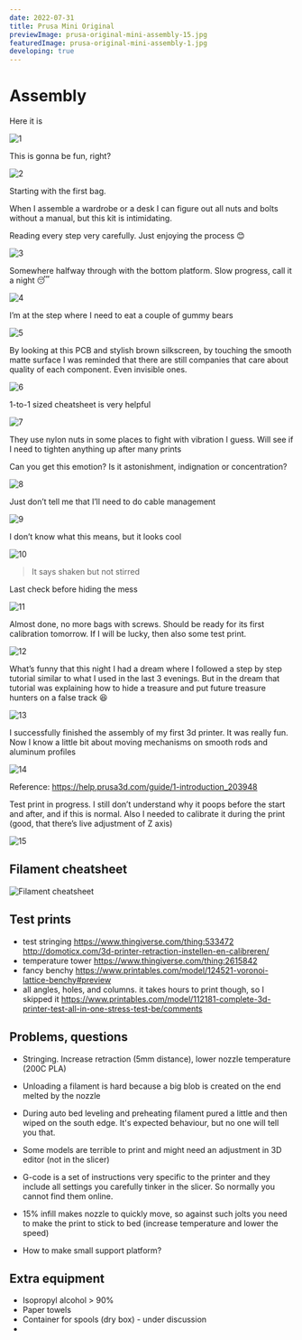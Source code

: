 ```yaml
---
date: 2022-07-31
title: Prusa Mini Original
previewImage: prusa-original-mini-assembly-15.jpg
featuredImage: prusa-original-mini-assembly-1.jpg
developing: true
---
```


# Assembly

Here it is

![1](./prusa-original-mini-assembly-1.jpg)

This is gonna be fun, right?

![2](./prusa-original-mini-assembly-2.jpg)

Starting with the first bag.

When I assemble a wardrobe or a desk I can figure out all nuts and bolts without a manual, but this kit is intimidating.

Reading every step very carefully. Just enjoying the process 😊

![3](./prusa-original-mini-assembly-3.jpg)

Somewhere halfway through with the bottom platform. Slow progress, call it a night 😴

![4](./prusa-original-mini-assembly-4.jpg)

I’m at the step where I need to eat a couple of gummy bears

![5](./prusa-original-mini-assembly-5.jpg)

By looking at this PCB and stylish brown silkscreen, by touching the smooth matte surface I was reminded that there are still companies that care about quality of each component. Even invisible ones.

![6](./prusa-original-mini-assembly-6.jpg)

1-to-1 sized cheatsheet is very helpful

![7](./prusa-original-mini-assembly-7.jpg)

They use nylon nuts in some places to fight with vibration I guess. Will see if I need to tighten anything up after many prints

Can you get this emotion? Is it astonishment, indignation or concentration?

![8](./prusa-original-mini-assembly-8.jpg)

Just don’t tell me that I’ll need to do cable management

![9](./prusa-original-mini-assembly-9.jpg)

I don’t know what this means, but it looks cool

![10](./prusa-original-mini-assembly-10.jpg)

> It says shaken but not stirred

Last check before hiding the mess

![11](./prusa-original-mini-assembly-11.jpg)

Almost done, no more bags with screws. Should be ready for its first calibration tomorrow. If I will be lucky, then also some test print.

![12](./prusa-original-mini-assembly-12.jpg)

What’s funny that this night I had a dream where I followed a step by step tutorial similar to what I used in the last 3 evenings. But in the dream that tutorial was explaining how to hide a treasure and put future treasure hunters on a false track 😆

![13](./prusa-original-mini-assembly-13.jpg)

I successfully finished the assembly of my first 3d printer. It was really fun. Now I know a little bit about moving mechanisms on smooth rods and aluminum profiles

![14](./prusa-original-mini-assembly-14.jpg)

Reference: https://help.prusa3d.com/guide/1-introduction_203948

Test print in progress. I still don’t understand why it poops before the start and after, and if this is normal. Also I needed to calibrate it during the print (good, that there’s live adjustment of Z axis)

![15](./prusa-original-mini-assembly-15.jpg)

## Filament cheatsheet

![Filament cheatsheet](./prusa-filament-cheatsheet.webp)


## Test prints

- test stringing https://www.thingiverse.com/thing:533472 http://domoticx.com/3d-printer-retraction-instellen-en-calibreren/
- temperature tower https://www.thingiverse.com/thing:2615842
- fancy benchy https://www.printables.com/model/124521-voronoi-lattice-benchy#preview
- all angles, holes, and columns. it takes hours to print though, so I skipped it https://www.printables.com/model/112181-complete-3d-printer-test-all-in-one-stress-test-be/comments


## Problems, questions

- Stringing. Increase retraction (5mm distance), lower nozzle temperature (200C PLA)
- Unloading a filament is hard because a big blob is created on the end melted by the nozzle
- During auto bed leveling and preheating filament pured a little and then wiped on the south edge. It's expected behaviour, but no one will tell you that.
- Some models are terrible to print and might need an adjustment in 3D editor (not in the slicer)
- G-code is a set of instructions very specific to the printer and they include all settings you carefully tinker in the slicer. So normally you cannot find them online.
- 15% infill makes nozzle to quickly move, so against such jolts you need to make the print to stick to bed (increase temperature and lower the speed)

- How to make small support platform?

## Extra equipment

- Isopropyl alcohol > 90%
- Paper towels
- Container for spools (dry box) - under discussion
- 
